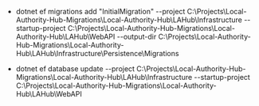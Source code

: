 - dotnet ef migrations add "InitialMigration" --project C:\Projects\Local-Authority-Hub-Migrations\Local-Authority-Hub\LAHub\Infrastructure --startup-project C:\Projects\Local-Authority-Hub-Migrations\Local-Authority-Hub\LAHub\WebAPI --output-dir C:\Projects\Local-Authority-Hub-Migrations\Local-Authority-Hub\LAHub\Infrastructure\Persistence\Migrations

- dotnet ef database update --project C:\Projects\Local-Authority-Hub-Migrations\Local-Authority-Hub\LAHub\Infrastructure --startup-project C:\Projects\Local-Authority-Hub-Migrations\Local-Authority-Hub\LAHub\WebAPI
